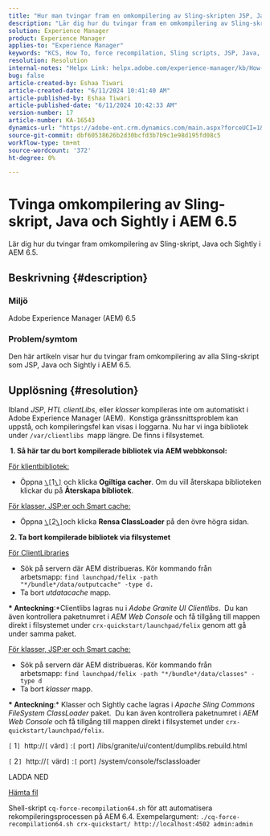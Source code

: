 ```yaml
---
title: "Hur man tvingar fram en omkompilering av Sling-skripten JSP, Java och Sightly i AEM 6.5"
description: "Lär dig hur du tvingar fram en omkompilering av Sling-skript, Java och Sightly i AEM 6.5."
solution: Experience Manager
product: Experience Manager
applies-to: "Experience Manager"
keywords: "KCS, How To, force recompilation, Sling scripts, JSP, Java, Sightly, AEM 6.5, Adobe Experience Manager 6.5, Classes"
resolution: Resolution
internal-notes: "Helpx Link: helpx.adobe.com/experience-manager/kb/How-to-force-a-recompilation-of-all-Sling-scripts-jsps-java-sightly-on-AEM-6-4.html"
bug: false
article-created-by: Eshaa Tiwari
article-created-date: "6/11/2024 10:41:40 AM"
article-published-by: Eshaa Tiwari
article-published-date: "6/11/2024 10:42:33 AM"
version-number: 17
article-number: KA-16543
dynamics-url: "https://adobe-ent.crm.dynamics.com/main.aspx?forceUCI=1&pagetype=entityrecord&etn=knowledgearticle&id=e594a028-df27-ef11-840a-6045bd029b18"
source-git-commit: dbf60538626b2d30bcfd3b7b9c1e98d195fd08c5
workflow-type: tm+mt
source-wordcount: '372'
ht-degree: 0%

---
```


# Tvinga omkompilering av Sling-skript, Java och Sightly i AEM 6.5


Lär dig hur du tvingar fram omkompilering av Sling-skript, Java och Sightly i AEM 6.5.

## Beskrivning {#description}


### <b>Miljö</b>

Adobe Experience Manager (AEM) 6.5

### <b>Problem/symtom</b>

Den här artikeln visar hur du tvingar fram omkompilering av alla Sling-skript som JSP, Java och Sightly i AEM 6.5.


## Upplösning {#resolution}


Ibland *JSP*, *HTL clientLibs*, eller *klasser* kompileras inte om automatiskt i Adobe Experience Manager (AEM).  Konstiga gränssnittsproblem kan uppstå, och kompileringsfel kan visas i loggarna. Nu har vi inga bibliotek under `/var/clientlibs `mapp längre. De finns i filsystemet.

<b> 1. Så här tar du bort kompilerade bibliotek via AEM webbkonsol:</b>

<u>För klientbibliotek:</u>

- Öppna [`\[`](https://libs/granite/ui/content/dumplibs.rebuild.html)1[`\]`](https://libs/granite/ui/content/dumplibs.rebuild.html) och klicka <b>Ogiltiga cacher</b>. Om du vill återskapa biblioteken klickar du på <b>Återskapa bibliotek</b>.


<u>För klasser, JSP:er och Smart cache:</u>

- Öppna [`\[`](https://&lt;host>:&lt;port>/system/console/fsclassloader)2[`\]`](https://&lt;host>:&lt;port>/system/console/fsclassloader)och klicka <b>Rensa ClassLoader</b> på den övre högra sidan.


<b> 2. Ta bort kompilerade bibliotek via filsystemet</b>

<u>För ClientLibraries</u>

- Sök på servern där AEM distribueras. Kör kommando från arbetsmapp: `find launchpad/felix -path "*/bundle*/data/outputcache" -type d.`
- Ta bort *utdatacache* mapp.


<b>* Anteckning</b>:*Clientlibs lagras nu i *Adobe Granite UI Clientlibs*.  Du kan även kontrollera paketnumret i *AEM Web Console* och få tillgång till mappen direkt i filsystemet under `crx-quickstart/launchpad/felix` genom att gå under samma paket.

<u>För klasser, JSP:er och Smart cache:</u>

- Sök på servern där AEM distribueras. Kör kommando från arbetsmapp: `find launchpad/felix -path "*/bundle*/data/classes" -type d`
- Ta bort *klasser* mapp.


<b>* Anteckning</b>:* Klasser och Sightly cache lagras i *Apache Sling Commons FileSystem ClassLoader* paket.  Du kan även kontrollera paketnumret i *AEM Web Console* och få tillgång till mappen direkt i filsystemet under `crx-quickstart/launchpad/felix`.

`[` 1`]`  http://`[` värd`]` :`[` port`]` /libs/granite/ui/content/dumplibs.rebuild.html

`[` 2`]`  http://`[` värd`]` :`[` port`]` /system/console/fsclassloader



LADDA NED

[Hämta fil](https://helpx.adobe.com/content/dam/help/en/experience-manager/kb/How-to-force-a-recompilation-of-all-Sling-scripts-jsps-java-sightly-on-AEM-6-4/_jcr_content/main-pars/download_section/download-1/cq-force-recompilation64.zip "cq-force-recompilation64.zip")

Shell-skript `cq-force-recompilation64.sh` för att automatisera rekompileringsprocessen på AEM 6.4. Exempelargument: `./cq-force-recompilation64.sh crx-quickstart/ http://localhost:4502 admin:admin`
